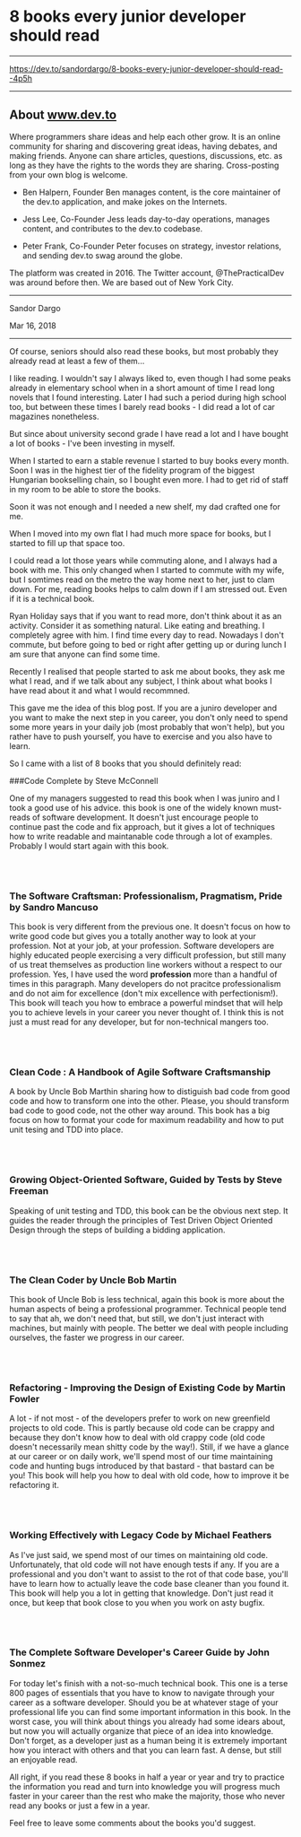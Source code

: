# 8 books every junior developer should read

***

https://dev.to/sandordargo/8-books-every-junior-developer-should-read--4p5h

***

## About www.dev.to

Where programmers share ideas and help each other grow. It is an online community for sharing and discovering great ideas, having debates, and making friends. Anyone can share articles, questions, discussions, etc. as long as they have the rights to the words they are sharing. Cross-posting from your own blog is welcome.

 
 * Ben Halpern, Founder
   Ben manages content, is the core maintainer of the dev.to application, and make jokes on the Internets.

 * Jess Lee, Co-Founder
 Jess leads day-to-day operations, manages content, and contributes to the dev.to codebase.
 
 * Peter Frank, Co-Founder
 Peter focuses on strategy, investor relations, and sending dev.to swag around the globe.


The platform was created in 2016. The Twitter account, @ThePracticalDev was around before then. We are based out of New York City.

***

Sandor Dargo 

Mar 16, 2018

***


Of course, seniors should also read these books, but most probably they already read at least a few of them...

I like reading. I wouldn't say I always liked to, even though I had some peaks already in elementary school when in a short amount of time I read long novels that I found interesting. Later I had such a period during high school too, but between these times I barely read books - I did read a lot of car magazines nonetheless.

But since about university second grade I have read a lot and I have bought a lot of books - I've been investing in myself.

When I started to earn a stable revenue I started to buy books every month. Soon I was in the highest tier of the fidelity program of the biggest Hungarian bookselling chain, so I bought even more. I had to get rid of staff in my room to be able to store the books. 

Soon it was not enough and I needed a new shelf, my dad crafted one for me.

When I moved into my own flat I had much more space for books, but I started to fill up that space too.

I could read a lot those years while commuting alone, and I always had a book with me. This only changed when I started to commute with my wife, but I somtimes read on the metro the way home next to her, just to clam down. For me, reading books helps to calm down if I am stressed out. Even if it is a technical book.

Ryan Holiday says that if you want to read more, don't think about it as an activity. Consider it as something natural. Like eating and breathing. I completely agree with him. I find time every day to read. Nowadays I don't commute, but before going to bed or right after getting up or during lunch I am sure that anyone can find some time.

Recently I realised that people started to ask me about books, they ask me what I read, and if we talk about any subject, I think about what books I have read about it and what I would recommned.

This gave me the idea of this blog post. If you are a juniro developer and you want to make the next step in you career, you don't only need to spend some more years in your daily job (most probably that won't help), but you rather have to push yourself, you have to exercise and you also have to learn.

So I came with a list of 8 books that you should definitely read:

###Code Complete by Steve McConnell

One of my managers suggested to read this book when I was juniro and I took a good use of his advice. this book is one of the widely known must-reads of software development. It doesn't just encourage people to continue past the code and fix approach, but it gives a lot of techniques how to write readable and maintanable code through a lot of examples. Probably I would start again with this book.

<br/><br/>

### The Software Craftsman: Professionalism, Pragmatism, Pride by Sandro Mancuso

This book is very different from the previous one. It doesn't focus on how to write good code but gives you a totally another way to look at your profession. Not at your job, at your profession. Software developers are highly educated people exercising a very difficult profession, but still many of us treat themselves as production line workers without a respect to our profession. Yes, I have used the word **profession** more than a handful of times in this paragraph. Many developers do not pracitce professionalism and do not aim for excellence (don't mix excellence with perfectionism!). This book will teach you how to embrace a powerful mindset that will help you to achieve levels in your career you never thought of. I think this is not just a must read for any developer, but for non-technical mangers too. 

<br/><br/>

### Clean Code : A Handbook of Agile Software Craftsmanship 

A book by Uncle Bob Marthin sharing how to distiguish bad code from good code and how to transform one into the other. Please, you should transform bad code to good code, not the other way around. This book has a big focus on how to format your code for maximum readability and how to put unit tesing and TDD into place.

<br/><br/>

### Growing Object-Oriented Software, Guided by Tests by Steve Freeman

Speaking of unit testing and TDD, this book can be the obvious next step. It guides the reader through the principles of Test Driven Object Oriented Design through the steps of building a bidding application.

<br/><br/>

### The Clean Coder by Uncle Bob Martin

This book of Uncle Bob is less technical, again this book is more about the human aspects of being a professional programmer. Technical people tend to say that ah, we don't need that, but still, we don't just interact with machines, but mainly with people. The better we deal with people including ourselves, the faster we progress in our career.

<br/><br/>

### Refactoring - Improving the Design of Existing Code by Martin Fowler

A lot - if not most - of the developers prefer to work on new greenfield projects to old code. This is partly because old code can be crappy and because they don't know how to deal with old crappy code (old code doesn't necessarily mean shitty code by the way!). Still, if we have a glance at our career or on daily work, we'll spend most of our time maintaining code and hunting bugs introduced by that bastard - that bastard can be you! This book will help you how to deal with old code, how to improve it be refactoring it.

<br/><br/>

### Working Effectively with Legacy Code by Michael Feathers

As I've just said, we spend most of our times on maintaining old code. Unfortunately, that old code will not have enough tests if any. If you are a professional and you don't want to assist to the rot of that code base, you'll have to learn how to actually leave the code base cleaner than you found it. This book will help you a lot in getting that knowledge. Don't just read it once, but keep that book close to you when you work on asty bugfix. 

<br/><br/>

### The Complete Software Developer's Career Guide by John Sonmez

For today let's finish with a not-so-much technical book. This one is a terse 800 pages of essentials that you have to know to navigate through your career as a software developer. Should you be at whatever stage of your professional life you can find some important information in this book. In the worst case, you will think about things you already had some idears about, but now you will actually organize that piece of an idea into knowledge. Don't forget, as a developer just as a human being it is extremely important how you interact with others and that you can learn fast. A dense, but still an enjoyable read.

All right, if you read these 8 books in half a year or year and try to practice the information you read and turn into knowledge you will progress much faster in your career than the rest who make the majority, those who never read any books or just a few in a year.

Feel free to leave some comments about the books you'd suggest.


